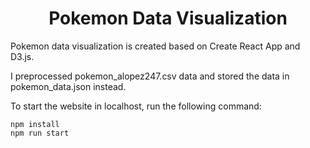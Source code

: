 <h1 align="center">
    <b>Pokemon Data Visualization</b>
    <br>
</h1>
Pokemon data visualization is created based on Create React App and D3.js. 

I preprocessed pokemon_alopez247.csv data and stored the data in pokemon_data.json instead.

To start the website in localhost, run the following command:

```console
npm install
npm run start
```

